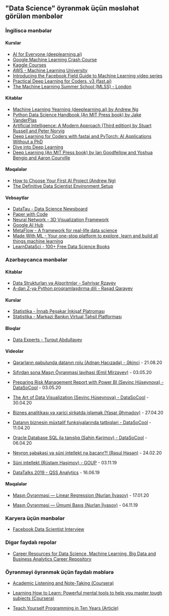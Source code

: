 ## "Data Science" öyrənmək üçün məsləhət görülən mənbələr



### İngiliscə mənbələr

#### Kurslar
- [AI for Everyone (deeplearning.ai)](https://www.deeplearning.ai/ai-for-everyone/)
- [Google Machine Learning Crash Course](https://developers.google.com/machine-learning/crash-course)
- [Kaggle Courses](https://www.kaggle.com/learn/overview)
- [AWS - Machine Learning University](https://www.youtube.com/channel/UC12LqyqTQYbXatYS9AA7Nuw/playlists)
- [Introducing the Facebook Field Guide to Machine Learning video series](https://research.fb.com/blog/2018/05/the-facebook-field-guide-to-machine-learning-video-series/)
- [Practical Deep Learning for Coders, v3 (fast.ai)](https://course.fast.ai/index.html)
- [The Machine Learning Summer School (MLSS) - London](https://sites.google.com/view/mlss-2019/lectures-and-tutorials)

#### Kitablar
- [Machine Learning Yearning (deeplearning.ai) by Andrew Ng](https://www.deeplearning.ai/machine-learning-yearning/)
- [Python Data Science Handbook (An MIT Press book) by Jake VanderPlas](https://jakevdp.github.io/PythonDataScienceHandbook/)
- [Artificial Intelligence: A Modern Approach (Third edition) by Stuart Russell and Peter Norvig](http://aima.cs.berkeley.edu/)
- [Deep Learning for Coders with fastai and PyTorch: AI Applications Without a PhD](https://github.com/fastai/fastbook)
- [Dive into Deep Learning](https://d2l.ai/)
- [Deep Learning (An MIT Press book) by Ian Goodfellow and Yoshua Bengio and Aaron Courville](http://www.deeplearningbook.org/)

#### Məqalələr
- [How to Choose Your First AI Project (Andrew Ng)](https://hbr.org/2019/02/how-to-choose-your-first-ai-project)
- [The Definitive Data Scientist Environment Setup](https://davidadrian.cc/definitive-data-scientist-setup/)

#### Vebsaytlar
- [DataTau - Data Science Newsboard](https://datatau.net/)
- [Paper with Code](https://paperswithcode.com/)
- [Neural Network - 3D Visualization Framework](https://tensorspace.org/)
- [Google AI Hub](https://aihub.cloud.google.com/)
- [MetaFlow - A framework for real-life data science](https://metaflow.org/)
- [Made With ML - Your one-stop platform to explore, learn and build all things machine learning](https://madewithml.com/)
- [LearnDataSci - 100+ Free Data Science Books](https://www.learndatasci.com/free-data-science-books/)

### Azərbaycanca mənbələr

#### Kitablar
- [Data Strukturları və Alqoritmlər - Şəhriyar Rzayev](https://azepug.gitbooks.io/data-strukturlari-v-alqoritml-r/content/)
- [A-dan Z-yə Python proqramlaşdırma dili - Rəşad Qarayev](https://github.com/RashadGarayev/Python3-AZ)

#### Kurslar
- [Statistika - İnnab Peşəkar İnkişaf Platroması](http://innab.org/statitka/)
- [Statistika - Mərkəzi Bankın Virtual Təhsil Platforması](https://edu.e-cbar.az/course/preview.php?id=49)


#### Bloqlar
- [Data Experts - Turqut Abdullayev](http://dataexperts.tech/)


#### Videolar
- [Qərarların qəbulunda datanın rolu (Adnan Hacızadə) - Əkinçi](https://youtu.be/jk2gsIJXA4E) - 21.08.20

- [Sıfırdan sona Maşın Öyrənməsi layihəsi (Emil Mirzəyev)](https://youtu.be/iLQ1R20Hy0I) - 03.05.20

- [Preparing Risk Management Report with Power BI (Sevinc Hüseynova) - DataSoCool](https://youtu.be/KPgyX1NkUCw) - 03.05.20 

- [The Art of Data Visualization (Sevinc Hüseynova) - DataSoCool](https://youtu.be/ZdtLyOcxejk) - 30.04.20

- [Biznes analitikası və xarici şirkətdə işləmək (Yaşar Əhmədov)](https://youtu.be/b-h2PrdF8wc) - 27.04.20

- [Datanın biznesin müxtəlif funksiyalarında tətbiqləri - DataSoCool](https://www.facebook.com/datasocool/videos/1923925151073919/) - 11.04.20

- [Oracle Database SQL ilə tanışlıq (Şahin Kərimov) - DataSoCool](https://youtu.be/3Fdwv2JhINw) - 06.04.20

- [Neyron şəbəkəsi və süni intellekt nə bacarır?! (Rəsul Həsən)](https://youtu.be/1La0Zp5IhXQ) - 24.02.20

- [Süni intellekt (Rüstəm Həşimov) - GOUP](https://youtu.be/Yv78-P9x3dw) - 03.11.19

- [DataTalks 2019 - QSS Analytics](https://youtu.be/wt7Mlow50qQ) - 16.06.19



#### Məqalələr

- [Maşın Öyrənməsi — Linear Regression (Nurlan İlyasov)](https://medium.com/@nilyasov2018/ma%C5%9F%C4%B1n-%C3%B6yr%C9%99nm%C9%99si-linear-regression-33425a5ba991) - 17.01.20

- [Maşın Öyrənməsi — Ümumi Baxış (Nurlan İlyasov)](https://medium.com/@nilyasov2018/ma%C5%9F%C4%B1n-%C3%B6yr%C9%99nm%C9%99si-%C3%BCmumi-bax%C4%B1%C5%9F-ecb6e8fc3671) - 04.11.19

### Karyera üçün mənbələr
- [Facebook Data Scientist Interview](https://www.interviewquery.com/company/facebook-data-scientist-interview)

### Digər faydalı repolar
- [Career Resources for Data Science, Machine Learning, Big Data and Business Analytics Career Repository
](https://github.com/firmai/data-science-career)

### Öyrənməyi öyrənmək üçün faydalı məblərə
- [Academic Listening and Note-Taking (Coursera)](https://www.coursera.org/learn/note-taking)

- [Learning How to Learn: Powerful mental tools to help you master tough subjects (Coursera)](https://www.coursera.org/learn/learning-how-to-learn)

- [Teach Yourself Programming in Ten Years (Article)](https://norvig.com/21-days.html)
